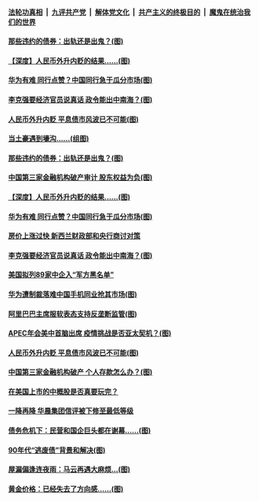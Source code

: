 

####  [法轮功真相](../../../../basic/blob/master/README.md?t=11251331) &nbsp;|&nbsp; [九评共产党](../../../../9ping.md/blob/master/README.md?t=11251331) &nbsp;|&nbsp; [解体党文化](../../../../jtdwh.md/blob/master/README.md?t=11251331)  &nbsp;|&nbsp; [共产主义的终极目的](../../../../gczydzjmd.md/blob/master/README.md?t=11251331) &nbsp;|&nbsp; [魔鬼在统治我们的世界](../../../../mgztzwmdsj.md/blob/master/README.md?t=11251331) 

#### [那些违约的债券：出轨还是出鬼？(图)](../pages/p5/953692.md?t=11251331) 

#### [【深度】人民币外升内贬的结果……(图)](../pages/p5/953681.md?t=11251331) 

#### [华为有难 同行点赞？中国同行急于瓜分市场(图)](../pages/p5/953658.md?t=11251331) 

#### [李克强要经济官员说真话 政令能出中南海？(图)](../pages/p5/953626.md?t=11251331) 


#### [人民币外升内贬 平息债市风波已不可能(图)](../pages/p5/953559.md?t=11251331) 

#### [当土豪遇到壕沟……(组图)](../pages/p5/953685.md?t=11251331) 

#### [那些违约的债券：出轨还是出鬼？(图)](../pages/p5/953692.md?t=11251331) 

#### [中国第三家金融机构破产审计 股东权益为负(图)](../pages/p5/953660.md?t=11251331) 

#### [【深度】人民币外升内贬的结果……(图)](../pages/p5/953681.md?t=11251331) 

#### [华为有难 同行点赞？中国同行急于瓜分市场(图)](../pages/p5/953658.md?t=11251331) 

#### [房价上涨过快 新西兰财政部和央行商讨对策](../pages/p5/953646.md?t=11251331) 

#### [李克强要经济官员说真话 政令能出中南海？(图)](../pages/p5/953626.md?t=11251331) 

#### [美国拟列89家中企入“军方黑名单”](../pages/p5/953586.md?t=11251331) 

#### [华为遭制裁落难中国手机同业抢其市场(图)](../pages/p5/953582.md?t=11251331) 

#### [阿里巴巴主席服软表态支持反垄断监管(图)](../pages/p5/953577.md?t=11251331) 

#### [APEC年会美中首脑出席 疫情挑战是否亚太契机？(图)](../pages/p5/953571.md?t=11251331) 


#### [人民币外升内贬 平息债市风波已不可能(图)](../pages/p5/953559.md?t=11251331) 

#### [中国第三家金融机构破产 个人存款怎么办？(图)](../pages/p5/953546.md?t=11251331) 

#### [在美国上市的中概股是否真要玩完？](../pages/p5/953531.md?t=11251331) 

#### [一降再降 华晨集团信评被下修至最低等级](../pages/p5/953524.md?t=11251331) 

#### [债务危机下：民营和国企巨头都在谢幕……(图)](../pages/p5/953489.md?t=11251331) 

#### [90年代“逃废债”背景和解决(图)](../pages/p5/953467.md?t=11251331) 

#### [屋漏偏逢连夜雨：马云再遇大麻烦…(图)](../pages/p5/953475.md?t=11251331) 

#### [黄金价格：已经失去了方向感……(图)](../pages/p5/953470.md?t=11251331) 

